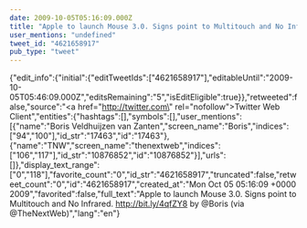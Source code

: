 ```yaml
---
date: 2009-10-05T05:16:09.000Z
title: "Apple to launch Mouse 3.0. Signs point to Multitouch and No Infrared. http://bit.ly/4qfZY8 by <a href='http://twitter.com/Boris'>@Boris</a> (via <a href='http://twitter.com/TheNextWeb'>@TheNextWeb</a>)″"
user_mentions: "undefined"
tweet_id: "4621658917"
pub_type: "tweet"
---
```

{"edit_info":{"initial":{"editTweetIds":["4621658917"],"editableUntil":"2009-10-05T05:46:09.000Z","editsRemaining":"5","isEditEligible":true}},"retweeted":false,"source":"<a href=\"http://twitter.com\" rel=\"nofollow\">Twitter Web Client</a>","entities":{"hashtags":[],"symbols":[],"user_mentions":[{"name":"Boris Veldhuijzen van Zanten","screen_name":"Boris","indices":["94","100"],"id_str":"17463","id":"17463"},{"name":"TNW","screen_name":"thenextweb","indices":["106","117"],"id_str":"10876852","id":"10876852"}],"urls":[]},"display_text_range":["0","118"],"favorite_count":"0","id_str":"4621658917","truncated":false,"retweet_count":"0","id":"4621658917","created_at":"Mon Oct 05 05:16:09 +0000 2009","favorited":false,"full_text":"Apple to launch Mouse 3.0. Signs point to Multitouch and No Infrared. http://bit.ly/4qfZY8 by @Boris (via @TheNextWeb)","lang":"en"}
